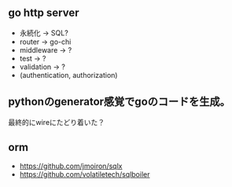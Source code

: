 ## go http server

- 永続化 -> SQL?
- router -> go-chi
- middleware -> ?
- test -> ?
- validation -> ?
- (authentication, authorization)

## pythonのgenerator感覚でgoのコードを生成。

最終的にwireにたどり着いた？

## orm

- https://github.com/jmoiron/sqlx
- https://github.com/volatiletech/sqlboiler
